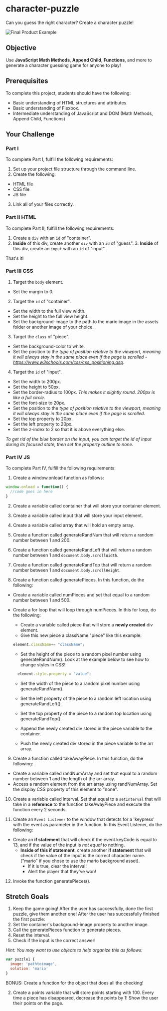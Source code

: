 # character-puzzle

Can you guess the right character? Create a character puzzle!

![Final Product Example](https://github.com/junior-devleague/character-puzzle/blob/master/assets/example.png)

## Objective

Use **JavaScript Math Methods**, **Append Child**, **Functions**, and more to generate a character guessing game for anyone to play!

## Prerequisites

To complete this project, students should have the following:
* Basic understanding of HTML structures and attributes.
* Basic understanding of Flexbox.
* Intermediate understanding of JavaScript and DOM (Math Methods, Append Child, Functions)

## Your Challenge

### Part I

To complete Part I, fulfill the following requirements:
1. Set up your project file structure through the command line.
2. Create the following:
* HTML file
* CSS file
* JS file
3. Link all of your files correctly.

### Part II HTML

To complete Part II, fulfill the following requirements:

1. Create a ```div``` with an ```id``` of "container".
  2. **Inside** of this div, create another ```div``` with an ```id``` of "guess".
    3. **Inside** of this div, create an ```input``` with an ```id``` of "input".

That's it!

### Part III CSS

1. Target the ```body``` element.
* Set the margin to 0.

2. Target the ```id``` of "container".
* Set the width to the full view width.
* Set the height to the full view height.
* Set the background-image to the path to the mario image in the assets folder or another image of your choice.

3. Target the ```class``` of "piece".
* Set the background-color to white.
* Set the position to the *type of position relative to the viewport, meaning it will always stay in the same place even if the page is scrolled - https://www.w3schools.com/css/css_positioning.asp*.

4. Target the ```id``` of "input".
* Set the width to 200px.
* Set the height to 50px.
* Set the border-radius to 100px. *This makes it slightly round. 200px is like a full circle.*
* Set the font-size to 20px.
* Set the position to the *type of position relative to the viewport, meaning it will always stay in the same place even if the page is scrolled.*
* Set the top property to 20px.
* Set the left property to 20px.
* Set the z-index to 2 so that it is above everything else.

*To get rid of the blue border on the input, you can target the id of input during its focused state, then set the property outline to none.*

### Part IV JS

To complete Part IV, fulfill the following requirements:

1. Create a window.onload function as follows:

``` javascript
window.onload = function() {
  //code goes in here
}

```

2. Create a variable called container that will store your container element.

3. Create a variable called input that will store your input element.

4. Create a variable called array that will hold an empty array.

5. Create a function called generateRandNum that will return a random number between 1 and 200.

6. Create a function called generateRandLeft that will return a random number between 1 and ```document.body.scrollWidth```.

7. Create a function called generateRandTop that will return a random number between 1 and ```document.body.scrollHeight```.

8. Create a function called generatePieces. In this function, do the following:
* Create a variable called numPieces and set that equal to a random number between 1 and 500.
* Create a for loop that will loop through numPieces. In this for loop, do the following:
  * Create a variable called piece that will store a **newly created** div element.
  * Give this new piece a className "piece" like this example:

  ``` JavaScript
  element.className+= "className";
  ```
  * Set the height of the piece to a random pixel number using generateRandNum(). Look at the example below to see how to change styles in CSS!

  ``` javascript
    element.style.property = "value";
  ```

  * Set the width of the piece to a random pixel number using generateRandNum().

  * Set the left property of the piece to a random left location using generateRandLeft().

  * Set the top property of the piece to a random top location using generateRandTop().

  * Append the newly created div stored in the piece variable to the container.

  * Push the newly created div stored in the piece variable to the arr array.

9. Create a function called takeAwayPiece. In this function, do the following:
  * Create a variable called randNumArray and set that equal to a random number between 1 and the length of the arr array.
  * Access a random element from the arr array using randNumArray. Set the display CSS property of this element to "none".

10. Create a variable called interval. Set that equal to a ```setInterval``` that will take in a **reference** to the function takeAwayPiece and execute the function every 2 seconds.

11. Create an ```Event Listener``` to the window that detects for a 'keypress' with the event as parameter in the function. In this Event Listener, do the following:
  * Create an **if statement** that will check if the event.keyCode is equal to 13, and if the value of the input is *not equal to* nothing.
    * **Inside of this if statement**, create another **if statement** that will check if the value of the input is the correct character name. ("mario" if you chose to use the mario background asset).
      * If it is true, clear the interval!
      * Alert the player that they've won!

12. Invoke the function generatePieces().

## Stretch Goals

1. Keep the game going! After the user has successfully, done the first puzzle, give them another one! After the user has successfully finished the first puzzle:
  1. Set the container's background-image property to another image.
  2. Call the generatePieces function to generate pieces.
  3. Reset the interval.  
  4. Check if the input is the correct answer!

*Hint: You may want to use objects to help organize this as follows:*

``` javascript
var puzzle1 {
  image: 'pathtoimage',
  solution: 'mario'
}
```

BONUS: Create a function for the object that does all the checking!  

2. Create a points variable that will store points starting with 100. Every time a piece has disappeared, decrease the points by 1! Show the user their points on the page.
